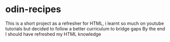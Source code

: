 # odin-recipes

This is a short project as a refresher for HTML, i learnt so much on youtube tutorials but decided
to follow a better curriculum to bridge gaps
By the end I should have refreshed my HTML knowledge
